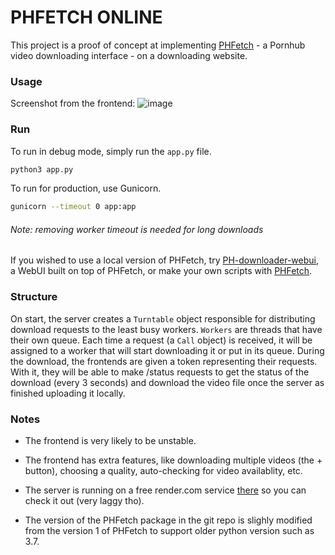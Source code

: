 # PHFETCH ONLINE

This project is a proof of concept at implementing [PHFetch](https://github.com/Egsagon/pornhub-fetch) - a Pornhub video downloading interface - on a downloading website.

### Usage
Screenshot from the frontend:
![image](https://github.com/Egsagon/ph-webui-2/assets/83862309/18830134-24f6-4db1-bd69-f6c3a135f168)

### Run
To run in debug mode, simply run the `app.py` file.
```sh
python3 app.py
```

To run for production, use Gunicorn.
```sh
gunicorn --timeout 0 app:app
```
###### Note: removing worker timeout is needed for long downloads

If you wished to use a local version of PHFetch, try [PH-downloader-webui](https://github.com/Egsagon/pornhub-downloader-webui), a WebUI built on top of PHFetch, or make your own scripts with [PHFetch](https://github.com/Egsagon/pornhub-fetch).

### Structure
On start, the server creates a `Turntable` object responsible for distributing download requests to the least busy workers. `Workers` are threads that have their own queue. Each time a request (a `Call` object) is received, it will be assigned to a worker that will start downloading it or put in its queue. During the download, the frontends are given a token representing their requests. With it, they will be able to make /status requests to get the status of the download (every 3 seconds) and download the video file once the server as finished uploading it locally.

### Notes
- The frontend is very likely to be unstable.

- The frontend has extra features, like downloading multiple videos (the + button), choosing a quality, auto-checking for video availablity, etc.

- The server is running on a free render.com service [there](https://ph-dl.onrender.com/) so you can check it out (very laggy tho).

- The version of the PHFetch package in the git repo is slighly modified from the version 1 of PHFetch to support older python version such as 3.7.
